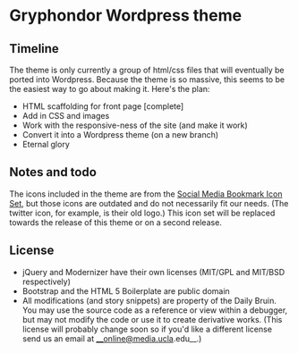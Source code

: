 # Gryphondor Wordpress theme
## Timeline
The theme is only currently a group of html/css files that will eventually be ported into Wordpress. Because the theme is so massive, this seems to be the easiest way to go about making it. Here's the plan:

* HTML scaffolding for front page [complete]
* Add in CSS and images
* Work with the responsive-ness of the site (and make it work)
* Convert it into a Wordpress theme (on a new branch)
* Eternal glory

## Notes and todo
The icons included in the theme are from the [Social Media Bookmark Icon Set](http://www.nouveller.com/general/free-social-media-bookmark-icon-pack-the-ever-growing-icon-set/), but those icons are outdated and do not necessarily fit our needs. (The twitter icon, for example, is their old logo.) This icon set will be replaced towards the release of this theme or on a second release.

## License

* jQuery and Modernizer have their own licenses (MIT/GPL and MIT/BSD respectively)
* Bootstrap and the HTML 5 Boilerplate are public domain
* All modifications (and story snippets) are property of the Daily Bruin. You may use the source code as a reference or view within a debugger, but may not modify the code or use it to create derivative works. (This license will probably change soon so if you'd like a different license send us an email at __online@media.ucla.edu__.)